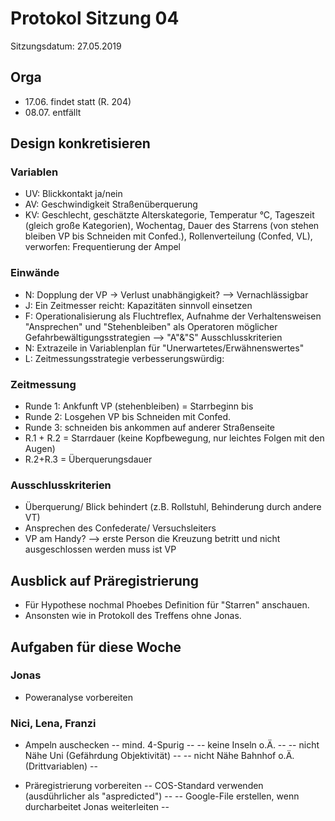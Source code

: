 # Protokol Sitzung 04 #

Sitzungsdatum: 27.05.2019

## Orga ##

- 17.06. findet statt (R. 204)
- 08.07. entfällt

## Design konkretisieren ##

### Variablen ###

- UV: Blickkontakt ja/nein
- AV: Geschwindigkeit Straßenüberquerung
- KV: Geschlecht, geschätzte Alterskategorie, Temperatur °C, Tageszeit (gleich große Kategorien), Wochentag, Dauer des Starrens (von stehen bleiben VP bis Schneiden mit Confed.), Rollenverteilung (Confed, VL), verworfen: Frequentierung der Ampel

### Einwände ###

- N: Dopplung der VP -> Verlust unabhängigkeit? --> Vernachlässigbar
- J: Ein Zeitmesser reicht: Kapazitäten sinnvoll einsetzen
- F: Operationalisierung als Fluchtreflex, Aufnahme der Verhaltensweisen "Ansprechen" und "Stehenbleiben" als Operatoren möglicher Gefahrbewältigungsstrategien --> "A"&"S" Ausschlusskriterien
- N: Extrazeile in Variablenplan für "Unerwartetes/Erwähnenswertes"
- L: Zeitmessungsstrategie verbesserungswürdig:

### Zeitmessung ###

- Runde 1: Ankfunft VP (stehenbleiben) = Starrbeginn bis
- Runde 2: Losgehen VP bis Schneiden mit Confed.
- Runde 3: schneiden bis ankommen auf anderer Straßenseite
- R.1 + R.2 = Starrdauer (keine Kopfbewegung, nur leichtes Folgen mit den Augen)
- R.2+R.3 = Überquerungsdauer

### Ausschlusskriterien ###

- Überquerung/ Blick behindert (z.B. Rollstuhl, Behinderung durch andere VT)
- Ansprechen des Confederate/ Versuchsleiters
- VP am Handy?
--> erste Person die Kreuzung betritt und nicht ausgeschlossen werden muss ist VP

## Ausblick auf Präregistrierung ##

- Für Hypothese nochmal Phoebes Definition für "Starren" anschauen.
- Ansonsten wie in Protokoll des Treffens ohne Jonas.


## Aufgaben für diese Woche ##

### Jonas ###
- Poweranalyse vorbereiten

### Nici, Lena, Franzi ###
- Ampeln auschecken
-- mind. 4-Spurig --
-- keine Inseln o.Ä. --
-- nicht Nähe Uni (Gefährdung Objektivität) --
-- nicht Nähe Bahnhof o.Ä. (Drittvariablen) --

- Präregistrierung vorbereiten
-- COS-Standard verwenden (ausdührlicher als "aspredicted") --
-- Google-File erstellen, wenn durcharbeitet Jonas weiterleiten --

